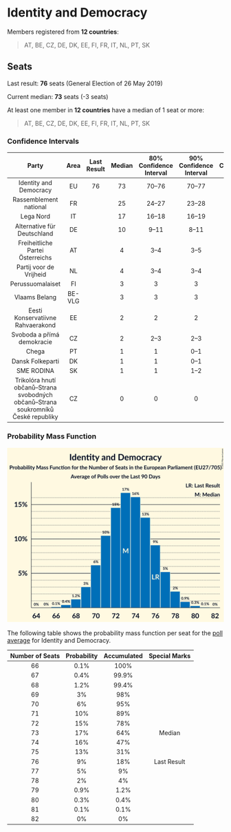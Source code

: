 # Identity and Democracy

Members registered from **12 countries**:

> AT, BE, CZ, DE, DK, EE, FI, FR, IT, NL, PT, SK

## Seats

Last result: **76** seats (General Election of 26 May 2019)

Current median: **73** seats (-3 seats)

At least one member in **12 countries** have a median of 1 seat or more:

> AT, BE, CZ, DE, DK, EE, FI, FR, IT, NL, PT, SK

### Confidence Intervals

| Party | Area | Last Result | Median | 80% Confidence Interval | 90% Confidence Interval | 95% Confidence Interval | 99% Confidence Interval |
|:-----:|:----:|:-----------:|:------:|:-----------------------:|:-----------------------:|:-----------------------:|:-----------------------:|
| Identity and Democracy | EU | 76 | 73 | 70–76 | 70–77 | 69–78 | 67–79 |
| Rassemblement national | FR | | 25 | 24–27 | 23–28 | 22–28 | 22–29 |
| Lega Nord | IT | | 17 | 16–18 | 16–19 | 15–19 | 15–20 |
| Alternative für Deutschland | DE | | 10 | 9–11 | 8–11 | 8–12 | 8–12 |
| Freiheitliche Partei Österreichs | AT | | 4 | 3–4 | 3–5 | 2–5 | 2–5 |
| Partij voor de Vrijheid | NL | | 4 | 3–4 | 3–4 | 3–4 | 3–4 |
| Perussuomalaiset | FI | | 3 | 3 | 3 | 2–3 | 2–3 |
| Vlaams Belang | BE-VLG | | 3 | 3 | 3 | 3 | 3 |
| Eesti Konservatiivne Rahvaerakond | EE | | 2 | 2 | 2 | 2 | 2–3 |
| Svoboda a přímá demokracie | CZ | | 2 | 2–3 | 2–3 | 1–3 | 1–4 |
| Chega | PT | | 1 | 1 | 0–1 | 0–1 | 0–1 |
| Dansk Folkeparti | DK | | 1 | 1 | 0–1 | 0–1 | 0–1 |
| SME RODINA | SK | | 1 | 1 | 1–2 | 1–2 | 1–2 |
| Trikolóra hnutí občanů–Strana svobodných občanů–Strana soukromníků České republiky | CZ | | 0 | 0 | 0 | 0 | 0–1 |

### Probability Mass Function

![Graph with seats probability mass function not yet produced](average-2021-11-30-seats-pmf-identityanddemocracy.png "Seats Probability Mass Function")

The following table shows the probability mass function per seat for the [poll average](average-2021-11-30.html) for Identity and Democracy.

| Number of Seats | Probability | Accumulated | Special Marks |
|:---------------:|:-----------:|:-----------:|:-------------:|
| 66 | 0.1% | 100% |  |
| 67 | 0.4% | 99.9% |  |
| 68 | 1.2% | 99.4% |  |
| 69 | 3% | 98% |  |
| 70 | 6% | 95% |  |
| 71 | 10% | 89% |  |
| 72 | 15% | 78% |  |
| 73 | 17% | 64% | Median |
| 74 | 16% | 47% |  |
| 75 | 13% | 31% |  |
| 76 | 9% | 18% | Last Result |
| 77 | 5% | 9% |  |
| 78 | 2% | 4% |  |
| 79 | 0.9% | 1.2% |  |
| 80 | 0.3% | 0.4% |  |
| 81 | 0.1% | 0.1% |  |
| 82 | 0% | 0% |  |


